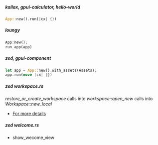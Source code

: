 
##### kallax, gpui-calculator, hello-world

```rust
App::new().run(|cx| {})
```

##### loungy

```rust
App:new();
run_app(app)
```

##### zed, gpui-component

```rust
let app = App::new().with_assets(Assets);
app.run(move |cx| {})
```

##### zed workspace.rs

*restore_or_create_workspace* calls into *workspace::open_new* calls into *Workspace::new_local*

- [For more details](./workspace.md)

##### zed welcome.rs

- show_wecome_view
